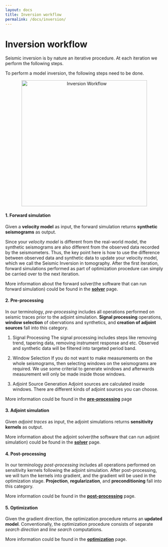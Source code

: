 ```yaml
---
layout: docs
title: Inversion workflow
permalink: /docs/inversion/
---
```


# Inversion workflow

Seismic inversion is by nature an iterative procedure.  At each iteration we perform the following steps.

To perform a model inversion, the following steps need to be done.
<center><img src="/SeisStar/img/inversion_workflow.jpg" alt="Inversion Workflow" width="400" align="middle"></center>

#### 1. Forward simulation

  Given a **velocity model** as input, the forward simulation returns **synthetic seismograms** as output. 

  Since your _velocity model_ is different from the real-world model, the synthetic seismograms are also different from the observed data recorded by the seismometers. Thus, the key point here is how to use the difference between observed data and synthetic data to update your velocity model, which we call the Seismic Inversion in tomography. After the first iteration, forward simulations performed as part of optimization procedure can simply be carried over to the next iteration.

  More information about the forward solver(the software that can run forward simulation) could be found in the [**solver**](/SeisStar/docs/solvers) page.

#### 2. Pre-processing
In our terminology, _pre-processing_ includes all operations performed on seismic traces prior to the adjoint simulation.  **Signal processing** operations, **window selection** of obervations and synthetics, and **creation of adjoint sources** fall into this category.

  1. Signal Processing
    The signal processing includes steps like removing trend, tapering data, removing instrument response and etc. Observed and synthetic data will be filtered into targeted period band. 

  2. Window Selection
    If you do not want to make measurements on the whole seismograms, then selecting windows on the seismograms are required. We use some criterial to generate windows and afterwards measurement will only be made inside those windows.

  3.  Adjoint Source Generation
    Adjoint sources are calculated inside windows. There are different kinds of adjoint sources you can choose.

More information could be found in the [**pre-processing**](/SeisStar/docs/preprocessing) page

#### 3. Adjoint simulation

Given _adjoint traces_ as input, the adjoint simulations returns **sensitivity kernels** as output.

More information about the adjoint solver(the software that can run adjoint simulation) could be found in the [**solver**](/SeisStar/docs/solvers) page.

#### 4. Post-processing
In our terminology _post-processing_ includes all operations performed on sensitivity kernels following the adjoint simulation. After post-processing, we will turn the kernels into gradient, and the gradient will be used in the optimization stage. **Projection**, **regularization**, and **preconditioning** fall into this category.

More information could be found in the [**post-processing**](/SeisStar/docs/solvers) page.

#### 5. Optimization

Given the gradient direction, the optimization procedure returns an **updated model**.  Conventionally, the optimization procedure consists of separate _search direction_ and _line search_ computations.

More information could be found in the [**optimization**](/SeisStar/docs/optimization) page.
